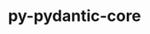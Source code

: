 ---
title: "py-pydantic-core"
layout: cache
categories: [package, develop]
meta: {"versions": ["2.18.4", "2.27.1"], "compilers": ["apple-clang@=15.0.0", "gcc@=13.2.0"], "oss": ["ubuntu24.04", "ventura"], "platforms": ["darwin", "linux"], "targets": ["aarch64", "x86_64_v3"], "stacks": ["ml-darwin-aarch64-mps", "ml-linux-aarch64-cpu", "ml-linux-aarch64-cuda", "ml-linux-x86_64-cpu", "ml-linux-x86_64-cuda", "root"], "num_specs": 13, "num_specs_by_stack": {"ml-darwin-aarch64-mps": 3, "root": 13, "ml-linux-aarch64-cuda": 5, "ml-linux-aarch64-cpu": 5, "ml-linux-x86_64-cuda": 4, "ml-linux-x86_64-cpu": 5}}
spec_details: [{"hash": "ox3wugtsyfvu3im4uz7enytq56i5fwl5", "compiler": "apple-clang@=15.0.0", "versions": ["2.27.1"], "os": "ventura", "platform": "darwin", "target": "aarch64", "variants": ["build_system=python_pip"], "stacks": ["ml-darwin-aarch64-mps", "root"], "size": "-", "tarball": "https://binaries.spack.io/develop/build_cache/darwin-ventura-aarch64/apple-clang-15.0.0/py-pydantic-core-2.27.1/darwin-ventura-aarch64-apple-clang-15.0.0-py-pydantic-core-2.27.1-ox3wugtsyfvu3im4uz7enytq56i5fwl5.spack"}, {"hash": "akoyfcicbcpvzbdnxp5alza2sdi47jse", "compiler": "apple-clang@=15.0.0", "versions": ["2.18.4"], "os": "ventura", "platform": "darwin", "target": "aarch64", "variants": ["build_system=python_pip"], "stacks": ["ml-darwin-aarch64-mps", "root"], "size": "-", "tarball": "https://binaries.spack.io/develop/build_cache/darwin-ventura-aarch64/apple-clang-15.0.0/py-pydantic-core-2.18.4/darwin-ventura-aarch64-apple-clang-15.0.0-py-pydantic-core-2.18.4-akoyfcicbcpvzbdnxp5alza2sdi47jse.spack"}, {"hash": "o72exodc7mdtu2ldxksvicucw42eedla", "compiler": "apple-clang@=15.0.0", "versions": ["2.27.1"], "os": "ventura", "platform": "darwin", "target": "aarch64", "variants": ["build_system=python_pip"], "stacks": ["ml-darwin-aarch64-mps", "root"], "size": "-", "tarball": "https://binaries.spack.io/develop/build_cache/darwin-ventura-aarch64/apple-clang-15.0.0/py-pydantic-core-2.27.1/darwin-ventura-aarch64-apple-clang-15.0.0-py-pydantic-core-2.27.1-o72exodc7mdtu2ldxksvicucw42eedla.spack"}, {"hash": "7flfdjw2dgdnuteh65qmqbxotbngqvvr", "compiler": "gcc@=13.2.0", "versions": ["2.27.1"], "os": "ubuntu24.04", "platform": "linux", "target": "aarch64", "variants": ["build_system=python_pip"], "stacks": ["ml-linux-aarch64-cuda", "ml-linux-aarch64-cpu", "root"], "size": "-", "tarball": "https://binaries.spack.io/develop/build_cache/linux-ubuntu24.04-aarch64/gcc-13.2.0/py-pydantic-core-2.27.1/linux-ubuntu24.04-aarch64-gcc-13.2.0-py-pydantic-core-2.27.1-7flfdjw2dgdnuteh65qmqbxotbngqvvr.spack"}, {"hash": "ijtpnouxhieefetos6qtqwkebveh5yib", "compiler": "gcc@=13.2.0", "versions": ["2.27.1"], "os": "ubuntu24.04", "platform": "linux", "target": "aarch64", "variants": ["build_system=python_pip"], "stacks": ["ml-linux-aarch64-cuda", "ml-linux-aarch64-cpu", "root"], "size": "-", "tarball": "https://binaries.spack.io/develop/build_cache/linux-ubuntu24.04-aarch64/gcc-13.2.0/py-pydantic-core-2.27.1/linux-ubuntu24.04-aarch64-gcc-13.2.0-py-pydantic-core-2.27.1-ijtpnouxhieefetos6qtqwkebveh5yib.spack"}, {"hash": "obscr5looj5kyvz7eaihypgebwbmcinq", "compiler": "gcc@=13.2.0", "versions": ["2.27.1"], "os": "ubuntu24.04", "platform": "linux", "target": "aarch64", "variants": ["build_system=python_pip"], "stacks": ["ml-linux-aarch64-cuda", "ml-linux-aarch64-cpu", "root"], "size": "-", "tarball": "https://binaries.spack.io/develop/build_cache/linux-ubuntu24.04-aarch64/gcc-13.2.0/py-pydantic-core-2.27.1/linux-ubuntu24.04-aarch64-gcc-13.2.0-py-pydantic-core-2.27.1-obscr5looj5kyvz7eaihypgebwbmcinq.spack"}, {"hash": "7r3xv6o6qiuprlvwp4nwn4dn7xrjwlg5", "compiler": "gcc@=13.2.0", "versions": ["2.27.1"], "os": "ubuntu24.04", "platform": "linux", "target": "aarch64", "variants": ["build_system=python_pip"], "stacks": ["ml-linux-aarch64-cuda", "ml-linux-aarch64-cpu", "root"], "size": "-", "tarball": "https://binaries.spack.io/develop/build_cache/linux-ubuntu24.04-aarch64/gcc-13.2.0/py-pydantic-core-2.27.1/linux-ubuntu24.04-aarch64-gcc-13.2.0-py-pydantic-core-2.27.1-7r3xv6o6qiuprlvwp4nwn4dn7xrjwlg5.spack"}, {"hash": "dr64vmm2syhvwidmwva67hbr2za3ekq3", "compiler": "gcc@=13.2.0", "versions": ["2.27.1"], "os": "ubuntu24.04", "platform": "linux", "target": "aarch64", "variants": ["build_system=python_pip"], "stacks": ["ml-linux-aarch64-cuda", "ml-linux-aarch64-cpu", "root"], "size": "-", "tarball": "https://binaries.spack.io/develop/build_cache/linux-ubuntu24.04-aarch64/gcc-13.2.0/py-pydantic-core-2.27.1/linux-ubuntu24.04-aarch64-gcc-13.2.0-py-pydantic-core-2.27.1-dr64vmm2syhvwidmwva67hbr2za3ekq3.spack"}, {"hash": "ahcejybw3wzbxlto3po7qmyaxl2dy7mj", "compiler": "gcc@=13.2.0", "versions": ["2.27.1"], "os": "ubuntu24.04", "platform": "linux", "target": "x86_64_v3", "variants": ["build_system=python_pip"], "stacks": ["ml-linux-x86_64-cuda", "root", "ml-linux-x86_64-cpu"], "size": "-", "tarball": "https://binaries.spack.io/develop/build_cache/linux-ubuntu24.04-x86_64_v3/gcc-13.2.0/py-pydantic-core-2.27.1/linux-ubuntu24.04-x86_64_v3-gcc-13.2.0-py-pydantic-core-2.27.1-ahcejybw3wzbxlto3po7qmyaxl2dy7mj.spack"}, {"hash": "a7s4xvs747fd4xh4xfhxwlwnzuosjgfq", "compiler": "gcc@=13.2.0", "versions": ["2.27.1"], "os": "ubuntu24.04", "platform": "linux", "target": "x86_64_v3", "variants": ["build_system=python_pip"], "stacks": ["ml-linux-x86_64-cuda", "root", "ml-linux-x86_64-cpu"], "size": "-", "tarball": "https://binaries.spack.io/develop/build_cache/linux-ubuntu24.04-x86_64_v3/gcc-13.2.0/py-pydantic-core-2.27.1/linux-ubuntu24.04-x86_64_v3-gcc-13.2.0-py-pydantic-core-2.27.1-a7s4xvs747fd4xh4xfhxwlwnzuosjgfq.spack"}, {"hash": "vkfjp27tdjsncllmzkb33j4ppbefcfk7", "compiler": "gcc@=13.2.0", "versions": ["2.27.1"], "os": "ubuntu24.04", "platform": "linux", "target": "x86_64_v3", "variants": ["build_system=python_pip"], "stacks": ["ml-linux-x86_64-cuda", "root", "ml-linux-x86_64-cpu"], "size": "-", "tarball": "https://binaries.spack.io/develop/build_cache/linux-ubuntu24.04-x86_64_v3/gcc-13.2.0/py-pydantic-core-2.27.1/linux-ubuntu24.04-x86_64_v3-gcc-13.2.0-py-pydantic-core-2.27.1-vkfjp27tdjsncllmzkb33j4ppbefcfk7.spack"}, {"hash": "x67ncipx5y5dgsm2eqv7jzakb3gvnokp", "compiler": "gcc@=13.2.0", "versions": ["2.27.1"], "os": "ubuntu24.04", "platform": "linux", "target": "x86_64_v3", "variants": ["build_system=python_pip"], "stacks": ["ml-linux-x86_64-cuda", "root", "ml-linux-x86_64-cpu"], "size": "-", "tarball": "https://binaries.spack.io/develop/build_cache/linux-ubuntu24.04-x86_64_v3/gcc-13.2.0/py-pydantic-core-2.27.1/linux-ubuntu24.04-x86_64_v3-gcc-13.2.0-py-pydantic-core-2.27.1-x67ncipx5y5dgsm2eqv7jzakb3gvnokp.spack"}, {"hash": "s7tjllal4ybilgvlvwffkjyzqdsafx6c", "compiler": "gcc@=13.2.0", "versions": ["2.27.1"], "os": "ubuntu24.04", "platform": "linux", "target": "x86_64_v3", "variants": ["build_system=python_pip"], "stacks": ["root", "ml-linux-x86_64-cpu"], "size": "-", "tarball": "https://binaries.spack.io/develop/build_cache/linux-ubuntu24.04-x86_64_v3/gcc-13.2.0/py-pydantic-core-2.27.1/linux-ubuntu24.04-x86_64_v3-gcc-13.2.0-py-pydantic-core-2.27.1-s7tjllal4ybilgvlvwffkjyzqdsafx6c.spack"}]
---
